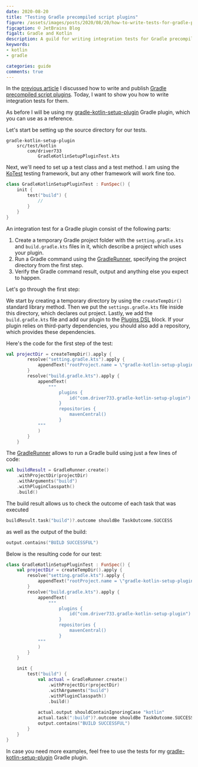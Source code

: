 ```yaml
---
date: 2020-08-20
title: "Testing Gradle precompiled script plugins"
figure: /assets/images/posts/2020/08/20/how-to-write-tests-for-gradle-precompiled-script-plugins/gradle-kotlin.png
figcaption: © JetBrains Blog
figalt: Gradle and Kotlin
description: A guild for writing integration tests for Gradle precompiled script plugins written in Kotlin.
keywords:
- kotlin
- gradle

categories: guide
comments: true
---
```


In the [previous article] I discussed how to write and publish [Gradle] [precompiled script plugins]. Today, I want to
show you how to write integration tests for them.

<!--more-->

As before I will be using my [gradle-kotlin-setup-plugin] Gradle plugin, which you can use as a reference.

Let's start be setting up the source directory for our tests.
```
gradle-kotlin-setup-plugin
    src/test/kotlin
        com/driver733
            GradleKotlinSetupPluginTest.kts
```

Next, we'll need to set up a test class and a test method. I am using the [KoTest] testing framework, but any other framework
will work fine too.

```kotlin
class GradleKotlinSetupPluginTest : FunSpec() {
    init {
        test("build") {
            //
        }
    }   
}
```

An integration test for a Gradle plugin consist of the following parts:

1. Create a temporary Gradle project folder with
the `setting.gradle.kts` and `build.gradle.kts` files in it, which describe a project which uses your plugin.
2. Run a Gradle command using the [GradleRunner], specifying the project directory from the first step.
3. Verify the Gradle command result, output and anything else you expect to happen.

Let's go through the first step:

We start by creating a temporary directory by using the `createTempDir()` standard library method.
Then we put the `settings.gradle.kts` file inside this directory, which declares out project.
Lastly, we add the `build.gradle.kts` file and add our plugin to the [Plugins DSL] block.
If your plugin relies on third-party dependencies, you should also add a repository, which provides these dependencies.

Here's the code for the first step of the test:
```kotlin
val projectDir = createTempDir().apply {
        resolve("setting.gradle.kts").apply {
            appendText("rootProject.name = \"gradle-kotlin-setup-plugin-test\"")
        }
        resolve("build.gradle.kts").apply {
            appendText(
                """
                    plugins {
                        id("com.driver733.gradle-kotlin-setup-plugin")
                    }
                    repositories {
                        mavenCentral()
                    }
            """
            )
        }
    }
```

The [GradleRunner] allows to run a Gradle build using just a few lines of code:

```kotlin
val buildResult = GradleRunner.create()
    .withProjectDir(projectDir)
    .withArguments("build")
    .withPluginClasspath()
    .build()
```

The build result allows us to check the outcome of each task that was executed
```kotlin
buildResult.task("build")?.outcome shouldBe TaskOutcome.SUCCESS        
```
as well as the output of the build:
```kotlin
output.contains("BUILD SUCCESSFUL")
```

Below is the resulting code for our test:
```kotlin
class GradleKotlinSetupPluginTest : FunSpec() {
    val projectDir = createTempDir().apply {
        resolve("setting.gradle.kts").apply {
            appendText("rootProject.name = \"gradle-kotlin-setup-plugin-test\"")
        }
        resolve("build.gradle.kts").apply {
            appendText(
                """
                    plugins {
                        id("com.driver733.gradle-kotlin-setup-plugin")
                    }
                    repositories {
                        mavenCentral()
                    }
            """
            )
        }
    }

    init {
        test("build") {
            val actual = GradleRunner.create()
                .withProjectDir(projectDir)
                .withArguments("build")
                .withPluginClasspath()
                .build()
            
            actual.output shouldContainIgnoringCase "kotlin"
            actual.task(":build")?.outcome shouldBe TaskOutcome.SUCCESS
            output.contains("BUILD SUCCESSFUL")
        }
    }   
}
```

In case you need more examples, feel free to use the tests for my [gradle-kotlin-setup-plugin] Gradle plugin. 


[previous article]: /2020/04/17/writing-and-releasing-gradle-plugins-with-kotlin-precompiled-scripts.html
[KoTest]: https://github.com/kotest/kotest
[Gradle]: https://en.wikipedia.org/wiki/Gradle
[precompiled script plugins]: https://docs.gradle.org/current/userguide/kotlin_dsl.html#kotdsl:precompiled_plugins
[GradleRunner]: https://docs.gradle.org/current/javadoc/org/gradle/testkit/runner/GradleRunner.html
[Plugins DSL]: https://docs.gradle.org/current/dsl/org.gradle.plugin.use.PluginDependenciesSpec.html
[gradle-kotlin-setup-plugin]: https://github.com/driver733/gradle-kotlin-setup-plugin


